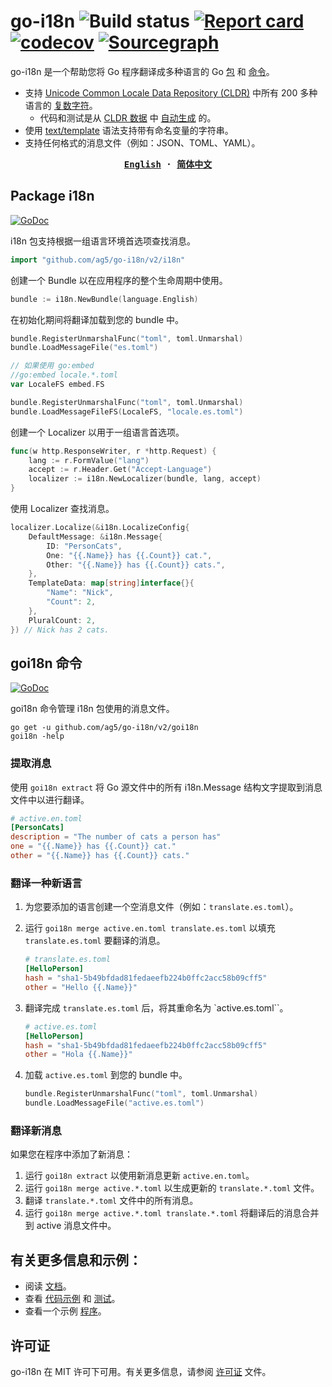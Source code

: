 # go-i18n ![Build status](https://github.com/ag5/go-i18n/workflows/Build/badge.svg) [![Report card](https://goreportcard.com/badge/github.com/ag5/go-i18n)](https://goreportcard.com/report/github.com/ag5/go-i18n) [![codecov](https://codecov.io/gh/ag5/go-i18n/branch/master/graph/badge.svg)](https://codecov.io/gh/ag5/go-i18n) [![Sourcegraph](https://sourcegraph.com/github.com/ag5/go-i18n/-/badge.svg)](https://sourcegraph.com/github.com/ag5/go-i18n?badge)

go-i18n 是一个帮助您将 Go 程序翻译成多种语言的 Go [包](#package-i18n) 和 [命令](#command-goi18n)。

- 支持 [Unicode Common Locale Data Repository (CLDR)](https://www.unicode.org/cldr/charts/28/supplemental/language_plural_rules.html) 中所有 200 多种语言的 [复数字符](http://cldr.unicode.org/index/cldr-spec/plural-rules)。
  - 代码和测试是从 [CLDR 数据](http://cldr.unicode.org/index/downloads) 中 [自动生成](https://github.com/ag5/go-i18n/tree/main/v2/internal/plural/codegen) 的。
- 使用 [text/template](http://golang.org/pkg/text/template/) 语法支持带有命名变量的字符串。
- 支持任何格式的消息文件（例如：JSON、TOML、YAML）。

<strong align="center">
<samp>

[**English**](../README.md) · [**简体中文**](README.zh-Hans.md)

</samp>
</strong>

## Package i18n

[![GoDoc](https://godoc.org/github.com/ag5/go-i18n?status.svg)](https://godoc.org/github.com/ag5/go-i18n/v2/i18n)

i18n 包支持根据一组语言环境首选项查找消息。

```go
import "github.com/ag5/go-i18n/v2/i18n"
```

创建一个 Bundle 以在应用程序的整个生命周期中使用。

```go
bundle := i18n.NewBundle(language.English)
```

在初始化期间将翻译加载到您的 bundle 中。

```go
bundle.RegisterUnmarshalFunc("toml", toml.Unmarshal)
bundle.LoadMessageFile("es.toml")
```

```go
// 如果使用 go:embed
//go:embed locale.*.toml
var LocaleFS embed.FS

bundle.RegisterUnmarshalFunc("toml", toml.Unmarshal)
bundle.LoadMessageFileFS(LocaleFS, "locale.es.toml")
```

创建一个 Localizer 以用于一组语言首选项。

```go
func(w http.ResponseWriter, r *http.Request) {
    lang := r.FormValue("lang")
    accept := r.Header.Get("Accept-Language")
    localizer := i18n.NewLocalizer(bundle, lang, accept)
}
```

使用 Localizer 查找消息。

```go
localizer.Localize(&i18n.LocalizeConfig{
    DefaultMessage: &i18n.Message{
        ID: "PersonCats",
        One: "{{.Name}} has {{.Count}} cat.",
        Other: "{{.Name}} has {{.Count}} cats.",
    },
    TemplateData: map[string]interface{}{
        "Name": "Nick",
        "Count": 2,
    },
    PluralCount: 2,
}) // Nick has 2 cats.
```

## goi18n 命令

[![GoDoc](https://godoc.org/github.com/ag5/go-i18n?status.svg)](https://godoc.org/github.com/ag5/go-i18n/v2/goi18n)

goi18n 命令管理 i18n 包使用的消息文件。

```
go get -u github.com/ag5/go-i18n/v2/goi18n
goi18n -help
```

### 提取消息

使用 `goi18n extract` 将 Go 源文件中的所有 i18n.Message 结构文字提取到消息文件中以进行翻译。

```toml
# active.en.toml
[PersonCats]
description = "The number of cats a person has"
one = "{{.Name}} has {{.Count}} cat."
other = "{{.Name}} has {{.Count}} cats."
```

### 翻译一种新语言

1. 为您要添加的语言创建一个空消息文件（例如：`translate.es.toml`）。
2. 运行 `goi18n merge active.en.toml translate.es.toml` 以填充 `translate.es.toml` 要翻译的消息。

   ```toml
   # translate.es.toml
   [HelloPerson]
   hash = "sha1-5b49bfdad81fedaeefb224b0ffc2acc58b09cff5"
   other = "Hello {{.Name}}"
   ```

3. 翻译完成 `translate.es.toml` 后，将其重命名为 `active.es.toml``。

   ```toml
   # active.es.toml
   [HelloPerson]
   hash = "sha1-5b49bfdad81fedaeefb224b0ffc2acc58b09cff5"
   other = "Hola {{.Name}}"
   ```

4. 加载 `active.es.toml` 到您的 bundle 中。

   ```go
   bundle.RegisterUnmarshalFunc("toml", toml.Unmarshal)
   bundle.LoadMessageFile("active.es.toml")
   ```

### 翻译新消息

如果您在程序中添加了新消息：

1. 运行 `goi18n extract` 以使用新消息更新 `active.en.toml`。
2. 运行 `goi18n merge active.*.toml` 以生成更新的 `translate.*.toml` 文件。
3. 翻译 `translate.*.toml` 文件中的所有消息。
4. 运行 `goi18n merge active.*.toml translate.*.toml` 将翻译后的消息合并到 active 消息文件中。

## 有关更多信息和示例：

- 阅读 [文档](https://godoc.org/github.com/ag5/go-i18n/v2)。
- 查看 [代码示例](https://github.com/ag5/go-i18n/blob/main/v2/i18n/example_test.go) 和 [测试](https://github.com/ag5/go-i18n/blob/main/v2/i18n/localizer_test.go)。
- 查看一个示例 [程序](https://github.com/ag5/go-i18n/tree/main/v2/example)。

## 许可证

go-i18n 在 MIT 许可下可用。有关更多信息，请参阅 [许可证](LICENSE) 文件。

